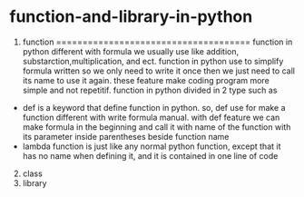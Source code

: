 # function-and-library-in-python
1. function
=====================================
function in python different with formula we usually use like addition, substarction,multiplication, and ect. function in python use to simplify formula written so we only need to write it once then we just need to call its name to use it again. these feature make coding program more simple and not repetitif. function in python divided in 2 type such as 
- def is a keyword that define function in python. so, def use for make a function different with write formula manual. with def feature we can make formula in the beginning and call it with name of the function with its parameter inside parentheses beside function name
- lambda function is just like any normal python function, except that it has no name when defining it, and it is contained in one line of code
2. class
3. library
